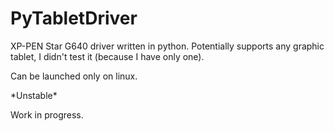 # PyTabletDriver
XP-PEN Star G640 driver written in python. Potentially supports any graphic tablet, I didn't test it (because I have only one).

Can be launched only on linux.

\*Unstable\*

Work in progress.
